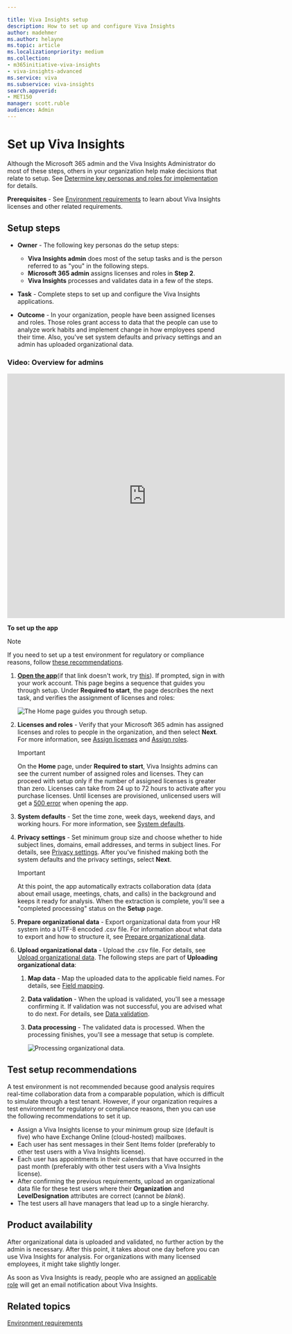 ```yaml
---

title: Viva Insights setup
description: How to set up and configure Viva Insights
author: madehmer
ms.author: helayne
ms.topic: article
ms.localizationpriority: medium 
ms.collection: 
- m365initiative-viva-insights 
- viva-insights-advanced
ms.service: viva 
ms.subservice: viva-insights 
search.appverid: 
- MET150 
manager: scott.ruble
audience: Admin
---
```


# Set up Viva Insights

Although the Microsoft 365 admin and the Viva Insights Administrator do most of these steps, others in your organization help make decisions that relate to setup. See [Determine key personas and roles for implementation](Determine-key-personas.md) for details.

**Prerequisites** - See [Environment requirements](environment-requirements.md) to learn about Viva Insights licenses and other related requirements.

## Setup steps

* **Owner** - The following key personas do the setup steps:

  * **Viva Insights admin** does most of the setup tasks and is the person referred to as "you" in the following steps.
  * **Microsoft 365 admin** assigns licenses and roles in **Step 2**.  
  * **Viva Insights** processes and validates data in a few of the steps.

* **Task** - Complete steps to set up and configure the Viva Insights applications.  
* **Outcome** - In your organization, people have been assigned licenses and roles. Those roles grant access to data that the people can use to analyze work habits and implement change in how employees spend their time. Also, you've set system defaults and privacy settings and an admin has uploaded organizational data.
<!-- IN THIS VIDEO, MUST FIX A) EARLY SCREENSHOT THAT SHOWS EXPLORE PAGE AND B) END SEQUENCE THAT NO LONGER MATCHES CURRENT FRE. -->
### Video: Overview for admins

<iframe width="640" height="564" src="https://player.vimeo.com/video/282873274" frameborder="0" ></iframe>

**To set up the app**

>[!Note]
>If you need to set up a test environment for regulatory or compliance reasons, follow [these recommendations](#test-setup-recommendations).

1. **[Open the app](https://workplaceanalytics.office.com)**(if that link doesn't work, try [this](https://workplaceanalytics-eu.office.com/)). If prompted, sign in with your work account. This page begins a sequence that guides you through setup. Under **Required to start**, the page describes the next task, and verifies the assignment of licenses and roles:

      ![The Home page guides you through setup.](../images/wpa/setup/analyst-setup.png)
  
2. **Licenses and roles** - Verify that your Microsoft 365 admin has assigned licenses and roles to people in the organization, and then select **Next**. For more information, see [Assign licenses](assign-licenses-to-population.md) and [Assign roles](assign-roles-to-wpa-admins.md).

   >[!Important]
   >On the **Home** page, under **Required to start**, Viva Insights admins can see the current number of assigned roles and licenses. They can proceed with setup only if the number of assigned licenses is greater than zero. Licenses can take from 24 up to 72 hours to activate after you purchase licenses. Until licenses are provisioned, unlicensed users will  get a [500 error](../Tutorials/wpa-tool-500-error.md) when opening the app.

3. **System defaults** - Set the time zone, week days, weekend days, and working hours. For more information, see [System defaults](../Use/system-defaults.md).

4. **Privacy settings** - Set minimum group size and choose whether to hide subject lines, domains, email addresses, and terms in subject lines. For details, see [Privacy settings](../Use/privacy-settings.md). After you've finished making both the system defaults and the privacy settings, select **Next**.

   >[!Important]
   >At this point, the app automatically extracts collaboration data (data about email usage, meetings, chats, and calls) in the background and keeps it ready for analysis. When the extraction is complete, you'll see a "completed processing" status on the **Setup** page.

5. **Prepare organizational data** - Export organizational data from your HR system into a UTF-8 encoded .csv file. For information about what data to export and how to structure it, see [Prepare organizational data](Prepare-organizational-data.md).

6. **Upload organizational data** - Upload the .csv file. For details, see [Upload organizational data](upload-organizational-data-1st.md). The following steps are part of **Uploading organizational data**:

   1. **Map data** - Map the uploaded data to the applicable field names. For details, see [Field mapping](upload-organizational-data-1st.md#field-mapping).

   2. **Data validation** - When the upload is validated, you'll see a message confirming it. If validation was not successful, you are advised what to do next. For details, see [Data validation](upload-organizational-data-1st.md#data-validation).

   3. **Data processing** - The validated data is processed. When the processing finishes, you'll see a message that setup is complete.

      ![Processing organizational data.](../images/wpa/setup/onboarding-validation-success.png)

## Test setup recommendations

A test environment is not recommended because good analysis requires real-time collaboration data from a comparable population, which is difficult to simulate through a test tenant. However, if your organization requires a test environment for regulatory or compliance reasons, then you can use the following recommendations to set it up.

* Assign a Viva Insights license to your minimum group size (default is five) who have Exchange Online (cloud-hosted) mailboxes.
* Each user has sent messages in their Sent Items folder (preferably to other test users with a Viva Insights license).
* Each user has appointments in their calendars that have occurred in the past month (preferably with other test users with a Viva Insights license).
* After confirming the previous requirements, upload an organizational data file for these test users where their **Organization** and **LevelDesignation** attributes are correct (cannot be *blank*).
* The test users all have managers that lead up to a single hierarchy.

## Product availability

After organizational data is uploaded and validated, no further action by the admin is necessary. After this point, it takes about one day before you can use Viva Insights for analysis. For organizations with many licensed employees, it might take slightly longer.

As soon as Viva Insights is ready, people who are assigned an [applicable  role](../use/user-roles.md#role-descriptions-and-access-levels) will get an email notification about Viva Insights.

## Related topics

[Environment requirements](environment-requirements.md)
